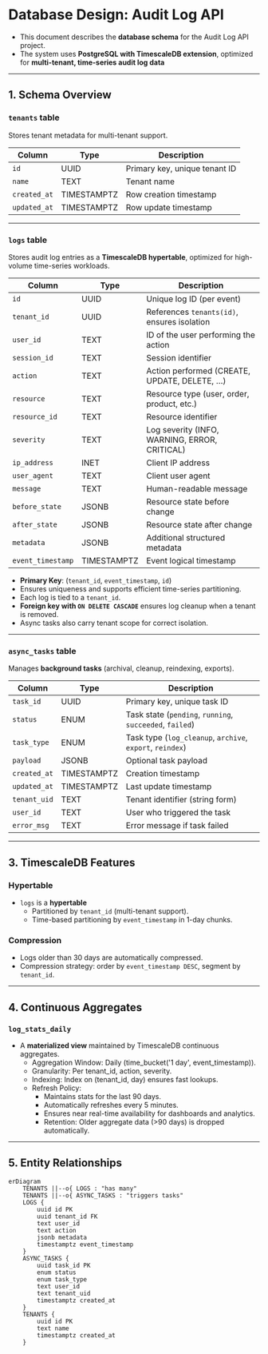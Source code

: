 # Database Design: Audit Log API

- This document describes the **database schema** for the Audit Log API project.
- The system uses **PostgreSQL with TimescaleDB extension**, optimized for **multi-tenant, time-series audit log data**
---

## 1. Schema Overview

### `tenants` table
Stores tenant metadata for multi-tenant support.

| Column       | Type         | Description                         |
|--------------|--------------|-------------------------------------|
| `id`         | UUID         | Primary key, unique tenant ID       |
| `name`       | TEXT         | Tenant name                         |
| `created_at` | TIMESTAMPTZ  | Row creation timestamp              |
| `updated_at` | TIMESTAMPTZ  | Row update timestamp                |

---

### `logs` table
Stores audit log entries as a **TimescaleDB hypertable**, optimized for high-volume time-series workloads.

| Column          | Type        | Description                                    |
|-----------------|-------------|------------------------------------------------|
| `id`            | UUID        | Unique log ID (per event)                      |
| `tenant_id`     | UUID        | References `tenants(id)`, ensures isolation    |
| `user_id`       | TEXT        | ID of the user performing the action           |
| `session_id`    | TEXT        | Session identifier                            |
| `action`        | TEXT        | Action performed (CREATE, UPDATE, DELETE, …)  |
| `resource`      | TEXT        | Resource type (user, order, product, etc.)     |
| `resource_id`   | TEXT        | Resource identifier                           |
| `severity`      | TEXT        | Log severity (INFO, WARNING, ERROR, CRITICAL) |
| `ip_address`    | INET        | Client IP address                             |
| `user_agent`    | TEXT        | Client user agent                             |
| `message`       | TEXT        | Human-readable message                        |
| `before_state`  | JSONB       | Resource state before change                  |
| `after_state`   | JSONB       | Resource state after change                   |
| `metadata`      | JSONB       | Additional structured metadata                |
| `event_timestamp` | TIMESTAMPTZ | Event logical timestamp                     |

- **Primary Key**: (`tenant_id`, `event_timestamp`, `id`)  
- Ensures uniqueness and supports efficient time-series partitioning.
- Each log is tied to a `tenant_id`.  
- **Foreign key with `ON DELETE CASCADE`** ensures log cleanup when a tenant is removed.  
- Async tasks also carry tenant scope for correct isolation.

---

### `async_tasks` table
Manages **background tasks** (archival, cleanup, reindexing, exports).

| Column       | Type              | Description                                |
|--------------|-------------------|--------------------------------------------|
| `task_id`    | UUID              | Primary key, unique task ID                |
| `status`     | ENUM              | Task state (`pending`, `running`, `succeeded`, `failed`) |
| `task_type`  | ENUM              | Task type (`log_cleanup`, `archive`, `export`, `reindex`) |
| `payload`    | JSONB             | Optional task payload                      |
| `created_at` | TIMESTAMPTZ       | Creation timestamp                         |
| `updated_at` | TIMESTAMPTZ       | Last update timestamp                      |
| `tenant_uid` | TEXT              | Tenant identifier (string form)            |
| `user_id`    | TEXT              | User who triggered the task                |
| `error_msg`  | TEXT              | Error message if task failed               |

---

## 3. TimescaleDB Features

### Hypertable
- `logs` is a **hypertable** 
    - Partitioned by `tenant_id` (multi-tenant support).
    - Time-based partitioning by `event_timestamp` in 1-day chunks.

### Compression
- Logs older than 30 days are automatically compressed.
- Compression strategy: order by `event_timestamp DESC`, segment by `tenant_id`.

---

## 4. Continuous Aggregates

### `log_stats_daily`
- A **materialized view** maintained by TimescaleDB continuous aggregates.
    - Aggregation Window: Daily (time_bucket('1 day', event_timestamp)).
    - Granularity: Per tenant_id, action, severity.
    - Indexing: Index on (tenant_id, day) ensures fast lookups.
    - Refresh Policy:
        - Maintains stats for the last 90 days.
        - Automatically refreshes every 5 minutes.
        - Ensures near real-time availability for dashboards and analytics.
        - Retention: Older aggregate data (>90 days) is dropped automatically.

---

## 5. Entity Relationships

```mermaid
erDiagram
    TENANTS ||--o{ LOGS : "has many"
    TENANTS ||--o{ ASYNC_TASKS : "triggers tasks"
    LOGS {
        uuid id PK
        uuid tenant_id FK
        text user_id
        text action
        jsonb metadata
        timestamptz event_timestamp
    }
    ASYNC_TASKS {
        uuid task_id PK
        enum status
        enum task_type
        text user_id
        text tenant_uid
        timestamptz created_at
    }
    TENANTS {
        uuid id PK
        text name
        timestamptz created_at
    }
```
